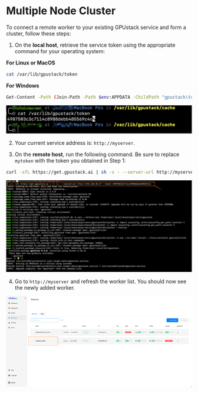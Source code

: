 # Multiple Node Cluster

To connect a remote worker to your existing GPUstack service and form a cluster, follow these steps:

1. On the **local host**, retrieve the service token using the appropriate command for your operating system:

**For Linux or MacOS**
```bash
cat /var/lib/gpustack/token
```
**For Windows**
```bash
Get-Content -Path (Join-Path -Path $env:APPDATA -ChildPath "gpustack\token") -Raw
```

![Get Token](../assets/tutorials/get-token.png)

2. Your current service address is: `http://myserver`.

3. On the **remote host**, run the following command. Be sure to replace `mytoken` with the token you obtained in Step 1:
```bash
curl -sfL https://get.gpustack.ai | sh -s - --server-url http://myserver --token mytoken
```

![Add New Worker](../assets/tutorials/add-new-worker.png)

4. Go to `http://myserver` and refresh the worker list. You should now see the newly added worker.

![New Woker](../assets/tutorials/new-worker.png)
